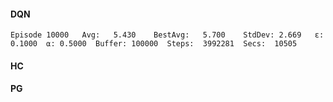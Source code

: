 #### DQN
```
Episode 10000	Avg:   5.430	BestAvg:   5.700	StdDev: 2.669	ε: 0.1000  ⍺: 0.5000  Buffer: 100000  Steps:  3992281  Secs:  10505
```

#### HC


#### PG
